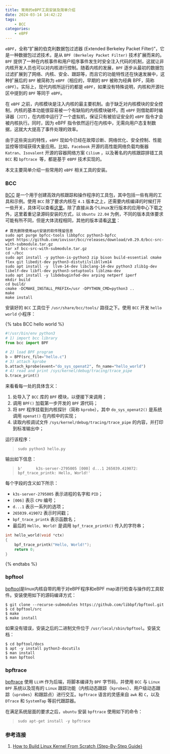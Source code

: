 ```yaml
---
title: 常用的eBPF工具安装及简单介绍
date: 2024-03-14 14:42:22
tags:
    - BCC
categories:
    - eBPF
---
```


`eBPF`，全称“扩展的伯克利数据包过滤器 (Extended Berkeley Packet Filter)”，它是一种数据包过滤技术，是从 `BPF (Berkeley Packet Filter)` 技术扩展而来的。`BPF` 提供了一种在内核事件和用户程序事件发生时安全注入代码的机制，这就让非内核开发人员也可以对内核进行控制。随着内核的发展，`BPF` 逐步从最初的数据包过滤扩展到了网络、内核、安全、跟踪等，而且它的功能特性还在快速发展中，这种扩展后的 `BPF` 被简称为 `eBPF`（相应的，早期的 `BPF` 被称为经典 BPF，简称 `cBPF`）。实际上，现代内核所运行的都是 `eBPF`，如果没有特殊说明，内核和开源社区中提到的 `BPF` 等同于 `eBPF`。

在 `eBPF` 之前，内核模块是注入内核的最主要机制。由于缺乏对内核模块的安全控制，内核的基本功能很容易被一个有缺陷的内核模块破坏。而 `eBPF` 则借助即时编译器（`JIT`），在内核中运行了一个虚拟机，保证只有被验证安全的 `eBPF` 指令才会被内核执行。同时，因为 eBPF 指令依然运行在内核中，无需向用户态复制数据，这就大大提高了事件处理的效率。

由于这些突出的特性，`eBPF` 现如今已经在故障诊断、网络优化、安全控制、性能监控等领域获得大量应用。比如，`Facebook` 开源的高性能网络负载均衡器 `Katran`、`Isovalent` 开源的容器网络方案 `Cilium` ，以及著名的内核跟踪排错工具 `BCC` 和 `bpftrace `等，都是基于 e`BPF` 技术实现的。

本文主要简单介绍一些常用的 `eBPF` 相关工具的安装。

<!-- more -->

### BCC

[BCC](https://github.com/iovisor/bcc) 是一个用于创建高效内核跟踪和操作程序的工具包，其中包括一些有用的工具和示例。使用 `BCC` 除了要求内核在 `4.1` 版本之上，还需要内核编译的时候打开一些开关，具体可以查看[这里](https://github.com/iovisor/bcc/blob/master/INSTALL.md#kernel-configuration)。除了直接从各个Linux发行版本的应用中心下载之外，这里着重记录源码安装的方式，以 `Ubuntu 22.04` 为例，不同的版本具体要求可能有所不同，但是大体流程相同，其他的版本请看[这里](https://github.com/iovisor/bcc/blob/master/INSTALL.md#source)：

```
# 首先删除使用apt安装的软件残留信息
sudo apt purge bpfcc-tools libbpfcc python3-bpfcc
wget https://github.com/iovisor/bcc/releases/download/v0.29.0/bcc-src-with-submodule.tar.gz
tar xf bcc-src-with-submodule.tar.gz
cd ~/bcc
sudo apt install -y python-is-python3 zip bison build-essential cmake flex git libedit-dev python3-distutilslibllvm14
sudo apt install -y  llvm-14-dev libclang-14-dev python3 zlib1g-dev libelf-dev libfl-dev python3-setuptools liblzma-dev 
sudo apt install -y libdebuginfod-dev arping netperf iperf
mkdir build
cd build/
cmake -DCMAKE_INSTALL_PREFIX=/usr -DPYTHON_CMD=python3 ..   
make 
make install
```

安装好的 `BCC` 工具位于 `/usr/share/bcc/tools/` 路径之下。使用 `BCC` 开发 `hello world` 小程序：

{% tabs BCC hello world %}

<!-- tab hello.py-->
```py
#!/usr/bin/env python3
# 1) import bcc library
from bcc import BPF

# 2) load BPF program
b = BPF(src_file="hello.c")
# 3) attach kprobe
b.attach_kprobe(event="do_sys_openat2", fn_name="hello_world")
# 4) read and print /sys/kernel/debug/tracing/trace_pipe
b.trace_print()
```

来看看每一处的具体含义：

1. 处导入了 `BCC`  库的 `BPF` 模块，以便接下来调用；
2. 调用 `BPF()` 加载第一步开发的 `BPF` 源代码；
3. 将 `BPF` 程序挂载到内核探针（简称 `kprobe`），其中 `do_sys_openat2()` 是系统调用 `openat()` 在内核中的实现；
4. 读取内核调试文件 `/sys/kernel/debug/tracing/trace_pipe` 的内容，并打印到标准输出中；

运行该程序：

> `sudo python3 hello.py`

输出如下信息：

> `b'      k3s-server-2795005 [000] d...1 265039.419072: bpf_trace_printk: Hello, World!'`

每个字段的含义如下所示：

- `k3s-server-2795005` 表示进程的名字和 `PID`；
- `[006]` 表示 `CPU` 编号；
- `d...1` 表示一系列的选项；
- `265039.419072` 表示时间戳；
- `bpf_trace_printk` 表示函数名；
- 最后的 `Hello, World!` 是调用 `bpf_trace_printk()` 传入的字符串；

<!-- endtab -->


<!-- tab hello.c-->
```c
int hello_world(void *ctx)
{
    bpf_trace_printk("Hello, World!");
    return 0;
}
```
<!-- endtab -->


{% endtabs %}

### bpftool

[bpftool](https://github.com/libbpf/bpftool?tab=readme-ov-file)是linux内核自带的用于对eBPF程序和eBPF map进行检查与操作的工具软件。安装使用如下的源码编译方式：

```
$ git clone --recurse-submodules https://github.com/libbpf/bpftool.git
$ cd bpftool/src
$ make
$ make install
```

如果没有错误，安装之后的二进制文件位于 `/usr/local/sbin/bpftool`。安装文档：

```
$ cd bpftool/docs
$ apt -y install python3-docutils
$ man install
$ man bpftool
```

### bpftrace

[bpftrace](https://github.com/bpftrace/bpftrace) 使用 `LLVM` 作为后端，将脚本编译为 `BPF` 字节码，并使用 `BCC` 与 `Linux BPF` 系统以及现有的 `Linux` 跟踪功能（内核动态跟踪（`kprobes`）、用户级动态跟踪（`uprobes`）和跟踪点）进行交互。`bpftrace` 语言的灵感来自 `awk` 和 `C`，以及 `DTrace` 和 `SystemTap` 等前代跟踪器。

在满足系统层面的要求之后，`ubuntu` 安装 `bpftrace` 使用如下的命令：

> `sudo apt-get install -y bpftrace`


### 参考连接

1. [How to Build Linux Kernel From Scratch {Step-By-Step Guide}](https://phoenixnap.com/kb/build-linux-kernel)